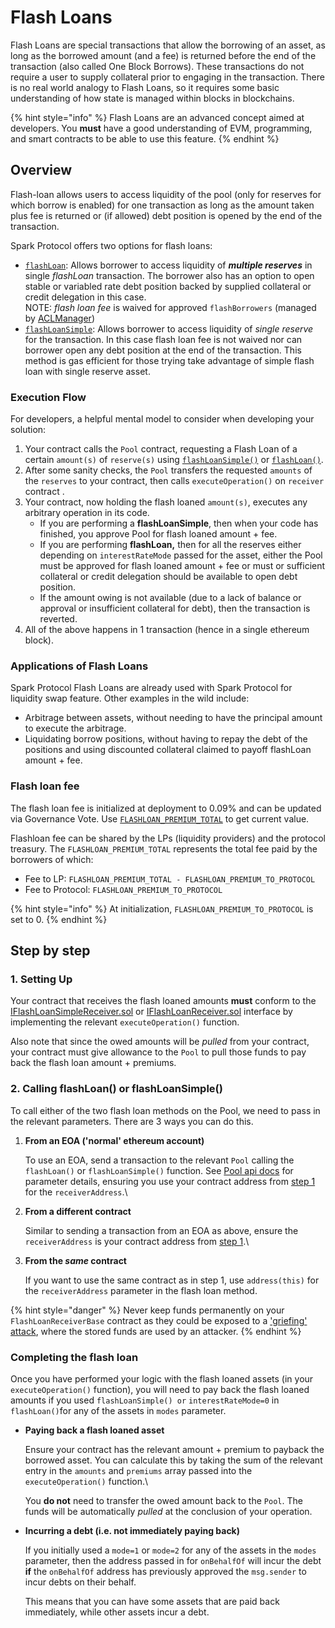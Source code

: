 # Flash Loans

Flash Loans are special transactions that allow the borrowing of an asset, as long as the borrowed amount (and a fee) is returned before the end of the transaction (also called One Block Borrows). These transactions do not require a user to supply collateral prior to engaging in the transaction. There is no real world analogy to Flash Loans, so it requires some basic understanding of how state is managed within blocks in blockchains.

{% hint style="info" %}
Flash Loans are an advanced concept aimed at developers. You **must** have a good understanding of EVM, programming, and smart contracts to be able to use this feature.
{% endhint %}

## Overview

Flash-loan allows users to access liquidity of the pool (only for reserves for which borrow is enabled) for one transaction as long as the amount taken plus fee is returned or (if allowed) debt position is opened by the end of the transaction.

Spark Protocol offers two options for flash loans:

* [`flashLoan`](../core-contracts/pool.md#flashloan): Allows borrower to access liquidity of _**multiple reserves**_ in single _flashLoan_ transaction. The borrower also has an option to open stable or variabled rate debt position backed by supplied collateral or credit delegation in this case.\
  NOTE: _flash loan fee_ is waived for approved `flashBorrowers` (managed by [ACLManager](../core-contracts/aclmanager.md))
* [`flashLoanSimple`](../core-contracts/pool.md#flashloansimple): Allows borrower to access liquidity of _single reserve_ for the transaction. In this case flash loan fee is not waived nor can borrower open any debt position at the end of the transaction. This method is gas efficient for those trying take advantage of simple flash loan with single reserve asset.

### Execution Flow

For developers, a helpful mental model to consider when developing your solution:

1. Your contract calls the `Pool` contract, requesting a Flash Loan of a certain `amount(s)` of `reserve(s)` using [`flashLoanSimple()`](../core-contracts/pool.md#flashloansimple) or [`flashLoan()`](../core-contracts/pool.md#flashloan).
2. After some sanity checks, the `Pool` transfers the requested `amounts` of the `reserves` to your contract, then calls `executeOperation()` on `receiver` contract .
3. Your contract, now holding the flash loaned `amount(s)`, executes any arbitrary operation in its code.
   * If you are performing a **flashLoanSimple**, then when your code has finished, you approve Pool for flash loaned amount + fee.
   * If you are performing **flashLoan,** then for all the reserves either depending on `interestRateMode` passed for the asset, either the Pool must be approved for flash loaned amount + fee or must or sufficient collateral or credit delegation should be available to open debt position.
   * If the amount owing is not available (due to a lack of balance or approval or insufficient collateral for debt), then the transaction is reverted.
4. All of the above happens in 1 transaction (hence in a single ethereum block).

### Applications of Flash Loans

Spark Protocol Flash Loans are already used with Spark Protocol for liquidity swap feature. Other examples in the wild include:

* Arbitrage between assets, without needing to have the principal amount to execute the arbitrage.
* Liquidating borrow positions, without having to repay the debt of the positions and using discounted collateral claimed to payoff flashLoan amount + fee.

### Flash loan fee

The flash loan fee is initialized at deployment to 0.09% and can be updated via Governance Vote. Use [`FLASHLOAN_PREMIUM_TOTAL`](../core-contracts/pool.md#flashloan\_premium\_total) to get current value.

Flashloan fee can be shared by the LPs (liquidity providers) and the protocol treasury. The `FLASHLOAN_PREMIUM_TOTAL` represents the total fee paid by the borrowers of which:

* Fee to LP: `FLASHLOAN_PREMIUM_TOTAL - FLASHLOAN_PREMIUM_TO_PROTOCOL`
* Fee to Protocol: `FLASHLOAN_PREMIUM_TO_PROTOCOL`

{% hint style="info" %}
At initialization, `FLASHLOAN_PREMIUM_TO_PROTOCOL` is set to 0.
{% endhint %}

## Step by step

### 1. Setting Up

Your contract that receives the flash loaned amounts **must** conform to the [IFlashLoanSimpleReceiver.sol](https://github.com/aave/aave-v3-core/blob/master/flashloan/interfaces/IFlashLoanSimpleReceiver.sol) or [IFlashLoanReceiver.sol](https://github.com/aave/aave-v3-core/blob/master/flashloan/interfaces/IFlashLoanReceiver.sol) interface by implementing the relevant `executeOperation()` function.

Also note that since the owed amounts will be _pulled_ from your contract, your contract must give allowance to the `Pool` to pull those funds to pay back the flash loan amount + premiums.

### 2. Calling flashLoan() or flashLoanSimple()

To call either of the two flash loan methods on the Pool, we need to pass in the relevant parameters. There are 3 ways you can do this.

1.  **From an EOA ('normal' ethereum account)**

    To use an EOA, send a transaction to the relevant `Pool` calling the `flashLoan()` or `flashLoanSimple()` function. See [Pool api docs](../core-contracts/pool.md) for parameter details, ensuring you use your contract address from [step 1](flash-loans.md#1.-setting-up) for the `receiverAddress`.\\
2.  **From a different contract**

    Similar to sending a transaction from an EOA as above, ensure the `receiverAddress` is your contract address from [step 1](flash-loans.md#1.-setting-up).\\
3.  **From the **_**same**_** contract**

    If you want to use the same contract as in step 1, use `address(this)` for the `receiverAddress` parameter in the flash loan method.

{% hint style="danger" %}
Never keep funds permanently on your `FlashLoanReceiverBase` contract as they could be exposed to a ['griefing' attack](https://ethereum.stackexchange.com/a/92457/19365), where the stored funds are used by an attacker.
{% endhint %}

### Completing the flash loan

Once you have performed your logic with the flash loaned assets (in your `executeOperation()` function), you will need to pay back the flash loaned amounts if you used `flashLoanSimple() or` `interestRateMode=0` in `flashLoan()`for any of the assets in `modes` parameter.

*   **Paying back a flash loaned asset**

    Ensure your contract has the relevant amount + premium to payback the borrowed asset. You can calculate this by taking the sum of the relevant entry in the `amounts` and `premiums` array passed into the `executeOperation()` function.\\

    You **do not** need to transfer the owed amount back to the `Pool`. The funds will be automatically _pulled_ at the conclusion of your operation.
*   **Incurring a debt (i.e. not immediately paying back)**

    If you initially used a `mode=1` or `mode=2` for any of the assets in the `modes` parameter, then the address passed in for `onBehalfOf` will incur the debt **if** the `onBehalfOf` address has previously approved the `msg.sender` to incur debts on their behalf.

    This means that you can have some assets that are paid back immediately, while other assets incur a debt.
